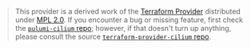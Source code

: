 > This provider is a derived work of the [Terraform Provider](https://github.com/littlejo/terraform-provider-cilium)
> distributed under [MPL 2.0](https://www.mozilla.org/en-US/MPL/2.0/). If you encounter a bug or missing feature,
> first check the [`pulumi-cilium` repo](https://github.com/littlejo/pulumi-cilium/issues); however, if that doesn't turn up anything,
> please consult the source [`terraform-provider-cilium` repo](https://github.com/littlejo/terraform-provider-cilium/issues).